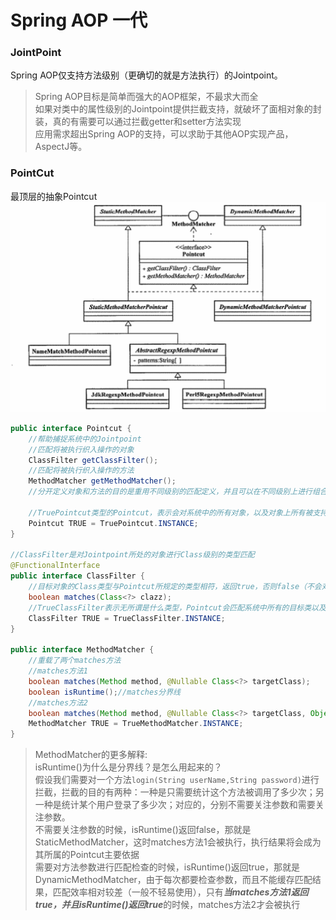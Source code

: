 # Spring AOP 一代  
### JointPoint  
Spring AOP仅支持方法级别（更确切的就是方法执行）的Jointpoint。  
>Spring AOP目标是简单而强大的AOP框架，不最求大而全  
>如果对类中的属性级别的Jointpoint提供拦截支持，就破坏了面相对象的封装，真的有需要可以通过拦截getter和setter方法实现  
>应用需求超出Spring AOP的支持，可以求助于其他AOP实现产品，AspectJ等。

### PointCut
最顶层的抽象Pointcut  
![Pointcut](./Image/003/Pointcut.png)
```java
public interface Pointcut {
    //帮助捕捉系统中的Jointpoint
    //匹配将被执行织入操作的对象
    ClassFilter getClassFilter();
    //匹配将被执行织入操作的方法
    MethodMatcher getMethodMatcher();
    //分开定义对象和方法的目的是重用不同级别的匹配定义，并且可以在不同级别上进行组合，或者强制让某个子类只覆写相应的方法定义

    //TruePointcut类型的Pointcut，表示会对系统中的所有对象，以及对象上所有被支持的Jointpoint进行匹配
    Pointcut TRUE = TruePointcut.INSTANCE;
}

//ClassFilter是对Jointpoint所处的对象进行Class级别的类型匹配
@FunctionalInterface
public interface ClassFilter {
    //目标对象的Class类型与Pointcut所规定的类型相符，返回true，否则false（不会对该类型的目标对象进行织入操作）
    boolean matches(Class<?> clazz);
    //TrueClassFilter表示无所谓是什么类型，Pointcut会匹配系统中所有的目标类以及他们的实例
    ClassFilter TRUE = TrueClassFilter.INSTANCE;
}

public interface MethodMatcher {
    //重载了两个matches方法
    //matches方法1
    boolean matches(Method method, @Nullable Class<?> targetClass);
    boolean isRuntime();//matches分界线
    //matches方法2
    boolean matches(Method method, @Nullable Class<?> targetClass, Object... args);
    MethodMatcher TRUE = TrueMethodMatcher.INSTANCE;
}
```  
>MethodMatcher的更多解释:  
>isRuntime()为什么是分界线？是怎么用起来的？  
>假设我们需要对一个方法`login(String userName,String password)`进行拦截，拦截的目的有两种：一种是只需要统计这个方法被调用了多少次；另一种是统计某个用户登录了多少次；对应的，分别不需要关注参数和需要关注参数。  
>不需要关注参数的时候，isRuntime()返回false，那就是StaticMethodMatcher，这时matches方法1会被执行，执行结果将会成为其所属的Pointcut主要依据  
>需要对方法参数进行匹配检查的时候，isRuntime()返回true，那就是DynamicMethodMatcher，由于每次都要检查参数，而且不能缓存匹配结果，匹配效率相对较差（一般不轻易使用），只有***当matches方法1返回true，并且isRuntime()返回true***的时候，matches方法2才会被执行




















